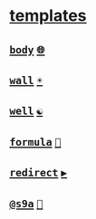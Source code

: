 # [templates](https://webmural.com/templates)

## [`body`](../../../body) [`🌐`](https://webmural.com/body)

## [`wall`](../../../wall) [`☀️`](https://webmural.com/wall)

## [`well`](../../../well) [`☯️`](https://webmural.com/well)

## [`formula`](../../../formula) [`🧪`](https://webmural.com/formula)

## [`redirect`](../../../redirect) [`▶️`](https://webmural.com/redirect)

## [`@s9a`](https://github.com/s9a/templates) [`🧿`](https://s9a.page/templates)
